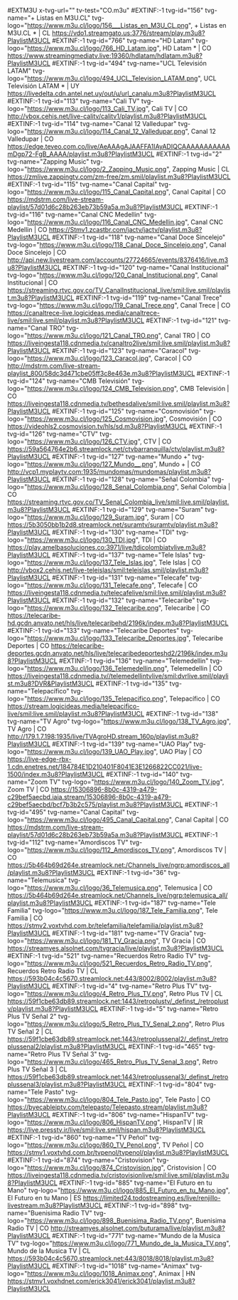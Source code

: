 #EXTM3U x-tvg-url="" tv-test="CO.m3u"
#EXTINF:-1 tvg-id="156" tvg-name="+ Listas en M3U.CL" tvg-logo="https://www.m3u.cl/logo/156___Listas_en_M3U_CL.png", + Listas en M3U.CL * | CL
https://vdo1.streamgato.us:3776/stream/play.m3u8?PlaylistM3UCL
#EXTINF:-1 tvg-id="766" tvg-name="HD Latam" tvg-logo="https://www.m3u.cl/logo/766_HD_Latam.jpg", HD Latam * | CO
https://www.streamingmediatv.live:19360/hdlatam/hdlatam.m3u8?PlaylistM3UCL
#EXTINF:-1 tvg-id="494" tvg-name="UCL Televisión LATAM" tvg-logo="https://www.m3u.cl/logo/494_UCL_Television_LATAM.png", UCL Televisión LATAM * | UY
https://livedelta.cdn.antel.net.uy/out/u/url_canalu.m3u8?PlaylistM3UCL
#EXTINF:-1 tvg-id="113" tvg-name="Cali TV" tvg-logo="https://www.m3u.cl/logo/113_Cali_TV.jpg", Cali TV | CO
http://vbox.cehis.net/live-calitv/calitv1/playlist.m3u8?PlaylistM3UCL
#EXTINF:-1 tvg-id="114" tvg-name="Canal 12 Valledupar" tvg-logo="https://www.m3u.cl/logo/114_Canal_12_Valledupar.png", Canal 12 Valledupar | CO
https://edge.teveo.com.co/live/AeAAAgAJAAFFA1IAyADIQCAAAAAAAAAAAmDgp72-FgB_AAAA/playlist.m3u8?PlaylistM3UCL
#EXTINF:-1 tvg-id="2" tvg-name="Zapping Music" tvg-logo="https://www.m3u.cl/logo/2_Zapping_Music.png", Zapping Music | CL
https://zmlive.zappingtv.com/zm-free/zm.smil/playlist.m3u8?PlaylistM3UCL
#EXTINF:-1 tvg-id="115" tvg-name="Canal Capital" tvg-logo="https://www.m3u.cl/logo/115_Canal_Capital.png", Canal Capital | CO
https://mdstrm.com/live-stream-playlist/57d01d6c28b263eb73b59a5a.m3u8?PlaylistM3UCL
#EXTINF:-1 tvg-id="116" tvg-name="Canal CNC Medellin" tvg-logo="https://www.m3u.cl/logo/116_Canal_CNC_Medellin.jpg", Canal CNC Medellin | CO
https://Stmv1.zcastbr.com/jactv/jactv/playlist.m3u8?PlaylistM3UCL
#EXTINF:-1 tvg-id="118" tvg-name="Canal Doce Sincelejo" tvg-logo="https://www.m3u.cl/logo/118_Canal_Doce_Sincelejo.png", Canal Doce Sincelejo | CO
http://api.new.livestream.com/accounts/27724665/events/8376416/live.m3u8?PlaylistM3UCL
#EXTINF:-1 tvg-id="120" tvg-name="Canal Institucional" tvg-logo="https://www.m3u.cl/logo/120_Canal_Institucional.png", Canal Institucional | CO
https://streaming.rtvc.gov.co/TV_CanalInstitucional_live/smil:live.smil/playlist.m3u8?PlaylistM3UCL
#EXTINF:-1 tvg-id="119" tvg-name="Canal Trece" tvg-logo="https://www.m3u.cl/logo/119_Canal_Trece.png", Canal Trece | CO
https://canaltrece-live.logicideas.media/canaltrece-live/smil:live.smil/playlist.m3u8?PlaylistM3UCL
#EXTINF:-1 tvg-id="121" tvg-name="Canal TRO" tvg-logo="https://www.m3u.cl/logo/121_Canal_TRO.png", Canal TRO | CO
https://liveingesta118.cdnmedia.tv/canaltro2live/smil:live.smil/playlist.m3u8?PlaylistM3UCL
#EXTINF:-1 tvg-id="123" tvg-name="Caracol" tvg-logo="https://www.m3u.cl/logo/123_Caracol.jpg", Caracol | CO
http://mdstrm.com/live-stream-playlist_800/58dc3d471cbe05ff3c8e463e.m3u8?PlaylistM3UCL
#EXTINF:-1 tvg-id="124" tvg-name="CMB Televisión" tvg-logo="https://www.m3u.cl/logo/124_CMB_Television.png", CMB Televisión | CO
https://liveingesta118.cdnmedia.tv/bethesdalive/smil:live.smil/playlist.m3u8?PlaylistM3UCL
#EXTINF:-1 tvg-id="125" tvg-name="Cosmovisión" tvg-logo="https://www.m3u.cl/logo/125_Cosmovision.jpg", Cosmovisión | CO
https://videohls2.cosmovision.tv/hls/sd.m3u8?PlaylistM3UCL
#EXTINF:-1 tvg-id="126" tvg-name="CTV" tvg-logo="https://www.m3u.cl/logo/126_CTV.jpg", CTV | CO
https://59a564764e2b6.streamlock.net/ctvbarranquilla/ctv/playlist.m3u8?PlaylistM3UCL
#EXTINF:-1 tvg-id="127" tvg-name="Mundo +" tvg-logo="https://www.m3u.cl/logo/127_Mundo__.png", Mundo + | CO
http://vcp1.myplaytv.com:1935/mundomas/mundomas/playlist.m3u8?PlaylistM3UCL
#EXTINF:-1 tvg-id="128" tvg-name="Señal Colombia" tvg-logo="https://www.m3u.cl/logo/128_Senal_Colombia.png", Señal Colombia | CO
https://streaming.rtvc.gov.co/TV_Senal_Colombia_live/smil:live.smil/playlist.m3u8?PlaylistM3UCL
#EXTINF:-1 tvg-id="129" tvg-name="Suram" tvg-logo="https://www.m3u.cl/logo/129_Suram.jpg", Suram | CO
https://5b3050bb1b2d8.streamlock.net/suramtv/suramtv/playlist.m3u8?PlaylistM3UCL
#EXTINF:-1 tvg-id="130" tvg-name="TDI" tvg-logo="https://www.m3u.cl/logo/130_TDI.jpg", TDI | CO
https://play.amelbasoluciones.co:3971/live/tdicolombiatvlive.m3u8?PlaylistM3UCL
#EXTINF:-1 tvg-id="137" tvg-name="Tele Islas" tvg-logo="https://www.m3u.cl/logo/137_Tele_Islas.jpg", Tele Islas | CO
http://vbox2.cehis.net/live-teleislas/smil:teleislas.smil/playlist.m3u8?PlaylistM3UCL
#EXTINF:-1 tvg-id="131" tvg-name="Telecafe" tvg-logo="https://www.m3u.cl/logo/131_Telecafe.png", Telecafe | CO
https://liveingesta118.cdnmedia.tv/telecafelive/smil:live.smil/playlist.m3u8?PlaylistM3UCL
#EXTINF:-1 tvg-id="132" tvg-name="Telecaribe" tvg-logo="https://www.m3u.cl/logo/132_Telecaribe.png", Telecaribe | CO
https://telecaribe-hd.gcdn.anvato.net/hls/live/telecaribehd/2196k/index.m3u8?PlaylistM3UCL
#EXTINF:-1 tvg-id="133" tvg-name="Telecaribe Deportes" tvg-logo="https://www.m3u.cl/logo/133_Telecaribe_Deportes.jpg", Telecaribe Deportes | CO
https://telecaribe-deportes.gcdn.anvato.net/hls/live/telecaribedeporteshd2/2196k/index.m3u8?PlaylistM3UCL
#EXTINF:-1 tvg-id="136" tvg-name="Telemedellin" tvg-logo="https://www.m3u.cl/logo/136_Telemedellin.png", Telemedellin | CO
https://liveingesta118.cdnmedia.tv//telemedellintvlive/smil:dvrlive.smil/playlist.m3u8?DVR&PlaylistM3UCL
#EXTINF:-1 tvg-id="135" tvg-name="Telepacífico" tvg-logo="https://www.m3u.cl/logo/135_Telepacifico.png", Telepacífico | CO
https://stream.logicideas.media/telepacifico-live/smil:live.smil/playlist.m3u8?PlaylistM3UCL
#EXTINF:-1 tvg-id="138" tvg-name="TV Agro" tvg-logo="https://www.m3u.cl/logo/138_TV_Agro.jpg", TV Agro | CO
http://179.1.7.198:1935/live/TVAgroHD.stream_160p/playlist.m3u8?PlaylistM3UCL
#EXTINF:-1 tvg-id="139" tvg-name="UAO Play" tvg-logo="https://www.m3u.cl/logo/139_UAO_Play.jpg", UAO Play | CO
https://live-edge-rbx-1.cdn.enetres.net/184784E1D210401F8041E3E1266822CC021/live-1500/index.m3u8?PlaylistM3UCL
#EXTINF:-1 tvg-id="140" tvg-name="Zoom TV" tvg-logo="https://www.m3u.cl/logo/140_Zoom_TV.jpg", Zoom TV | CO
https://15306896-8b0c-4319-a479-c29bef5aecbd.iaia.stream/15306896-8b0c-4319-a479-c29bef5aecbd/bcf7b3b2c575/playlist.m3u8?PlaylistM3UCL
#EXTINF:-1 tvg-id="495" tvg-name="Canal Capital" tvg-logo="https://www.m3u.cl/logo/495_Canal_Capital.png", Canal Capital | CO
https://mdstrm.com/live-stream-playlist/57d01d6c28b263eb73b59a5a.m3u8?PlaylistM3UCL
#EXTINF:-1 tvg-id="112" tvg-name="Amordiscos TV" tvg-logo="https://www.m3u.cl/logo/112_Amordiscos_TV.png", Amordiscos TV | CO
https://5b464b69d264e.streamlock.net:/Channels_live/ngrp:amordiscos_all/playlist.m3u8?PlaylistM3UCL
#EXTINF:-1 tvg-id="36" tvg-name="Telemusica" tvg-logo="https://www.m3u.cl/logo/36_Telemusica.png", Telemusica | CO
https://5b464b69d264e.streamlock.net/Channels_live/ngrp:telemusica_all/playlist.m3u8?PlaylistM3UCL
#EXTINF:-1 tvg-id="187" tvg-name="Tele Familia" tvg-logo="https://www.m3u.cl/logo/187_Tele_Familia.png", Tele Familia | CO
https://stmv2.voxtvhd.com.br/telefamilia/telefamilia/playlist.m3u8?PlaylistM3UCL
#EXTINF:-1 tvg-id="181" tvg-name="TV Gracia" tvg-logo="https://www.m3u.cl/logo/181_TV_Gracia.png", TV Gracia | CO
https://streamyes.alsolnet.com/tvgracia/live/playlist.m3u8?PlaylistM3UCL
#EXTINF:-1 tvg-id="521" tvg-name="Recuerdos Retro Radio TV" tvg-logo="https://www.m3u.cl/logo/521_Recuerdos_Retro_Radio_TV.png", Recuerdos Retro Radio TV | CL
https://593b04c4c5670.streamlock.net:443/8002/8002/playlist.m3u8?PlaylistM3UCL
#EXTINF:-1 tvg-id="4" tvg-name="Retro Plus TV" tvg-logo="https://www.m3u.cl/logo/4_Retro_Plus_TV.png", Retro Plus TV | CL
https://59f1cbe63db89.streamlock.net:1443/retroplustv/_definst_/retroplustv/playlist.m3u8?PlaylistM3UCL
#EXTINF:-1 tvg-id="5" tvg-name="Retro Plus TV Señal 2" tvg-logo="https://www.m3u.cl/logo/5_Retro_Plus_TV_Senal_2.png", Retro Plus TV Señal 2 | CL
https://59f1cbe63db89.streamlock.net:1443/retroplussenal2/_definst_/retroplussenal2/playlist.m3u8?PlaylistM3UCL
#EXTINF:-1 tvg-id="465" tvg-name="Retro Plus TV Señal 3" tvg-logo="https://www.m3u.cl/logo/465_Retro_Plus_TV_Senal_3.png", Retro Plus TV Señal 3 | CL
https://59f1cbe63db89.streamlock.net:1443/retroplussenal3/_definst_/retroplussenal3/playlist.m3u8?PlaylistM3UCL
#EXTINF:-1 tvg-id="804" tvg-name="Tele Pasto" tvg-logo="https://www.m3u.cl/logo/804_Tele_Pasto.jpg", Tele Pasto | CO
https://byecableiptv.com/telepasto/Telepasto.stream/playlist.m3u8?PlaylistM3UCL
#EXTINF:-1 tvg-id="806" tvg-name="HispanTV" tvg-logo="https://www.m3u.cl/logo/806_HispanTV.png", HispanTV | IR
https://live.presstv.ir/live/smil:live.smil/hispan.m3u8?PlaylistM3UCL
#EXTINF:-1 tvg-id="860" tvg-name="TV Peñol" tvg-logo="https://www.m3u.cl/logo/860_TV_Penol.png", TV Peñol | CO
https://stmv1.voxtvhd.com.br/tvpenol/tvpenol/playlist.m3u8?PlaylistM3UCL
#EXTINF:-1 tvg-id="874" tvg-name="Cristovision" tvg-logo="https://www.m3u.cl/logo/874_Cristovision.jpg", Cristovision | CO
https://liveingesta118.cdnmedia.tv/cristovisionlive/smil:live.smil/playlist.m3u8?PlaylistM3UCL
#EXTINF:-1 tvg-id="885" tvg-name="El Futuro en tu Mano" tvg-logo="https://www.m3u.cl/logo/885_El_Futuro_en_tu_Mano.jpg", El Futuro en tu Mano | ES
https://limited24.todostreaming.es/live/renjillo-livestream.m3u8?PlaylistM3UCL
#EXTINF:-1 tvg-id="898" tvg-name="Buenisima Radio TV" tvg-logo="https://www.m3u.cl/logo/898_Buenisima_Radio_TV.png", Buenisima Radio TV | CO
http://streamyes.alsolnet.com/buturama/live/playlist.m3u8?PlaylistM3UCL
#EXTINF:-1 tvg-id="771" tvg-name="Mundo de la Musica TV" tvg-logo="https://www.m3u.cl/logo/771_Mundo_de_la_Musica_TV.png", Mundo de la Musica TV | CL
https://593b04c4c5670.streamlock.net:443/8018/8018/playlist.m3u8?PlaylistM3UCL
#EXTINF:-1 tvg-id="1018" tvg-name="Animax" tvg-logo="https://www.m3u.cl/logo/1018_Animax.png", Animax | HN
https://stmv1.voxhdnet.com/erick3041/erick3041/playlist.m3u8?PlaylistM3UCL
